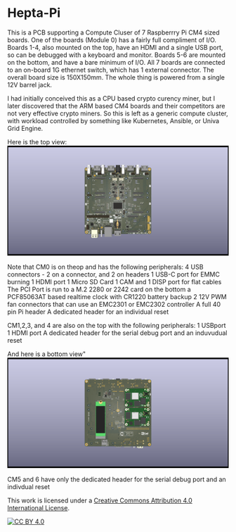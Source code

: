 # Hepta-Pi
This is a PCB supporting a Compute Cluser of 7 Raspberrry Pi CM4 sized boards. One of the boards (Module 0) has a
fairly full compliment of I/O. Boards 1-4, also mounted on the top, have an HDMI and a single USB
port, so can be debugged with a keyboard and monitor.  Boards 5-6 are mounted on the bottom,
and have a bare minimum of I/O.  All 7 boards are connected to an on-board 1G ethernet switch,
which has 1 external connector.  The overall board size is 150X150mm.   The whole thing is powered from a single 12V barrel jack.

I had initially conceived this as a CPU based crypto curency miner, but I later discovered that the ARM 
based CM4 boards and their competitors are not very effective crypto miners. 
So this is left as a generic compute cluster, with workload controlled by something like Kubernetes, Ansible, or Univa Grid Engine.

Here is the top view:
![Top View of the Board](doc/Hepta-Pi_1.1_TOP-noCM.png)

Note that CM0 is on theop and has the following peripherals:
 4 USB connectors - 2 on a connector, and 2 on headers
 1 USB-C port for EMMC burning
 1 HDMI port
 1 Micro SD Card
 1 CAM and 1 DISP port for flat cables
 The PCI Port is run to a M.2 2280 or 2242 card on the bottom
 a PCF85063AT based realtime clock with CR1220 battery backup
 2 12V PWM fan connectors that can use an EMC2301 or EMC2302 controller
 A full 40 pin Pi header
 A dedicated header for an individual reset
 
CM1,2,3, and 4 are also on the top with the following peripherals:
  1 USBport
  1 HDMI port
  A dedicated header for the serial debug port and an induvudual reset
  
And here is a bottom view"
![Bottom View of the Board](doc/Hepta-Pi_1.1-BOT2.png)

CM5 and 6 have only the dedicated header for the serial debug port and an indivdual reset

This work is licensed under a
[Creative Commons Attribution 4.0 International License][cc-by].

[![CC BY 4.0][cc-by-image]][cc-by]

[cc-by]: http://creativecommons.org/licenses/by/4.0/
[cc-by-image]: https://i.creativecommons.org/l/by/4.0/88x31.png
[cc-by-shield]: https://img.shields.io/badge/License-CC%20BY%204.0-lightgrey.svg
